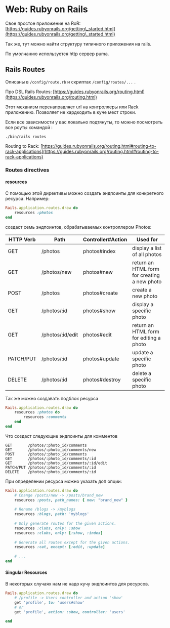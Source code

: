 # Web: Ruby on Rails

Свое простое приложение на RoR: [https://guides.rubyonrails.org/getting\_started.html](https://guides.rubyonrails.org/getting\_started.html)

Так же, тут можно найти структуру типичного приложения на rails.

По умолчанию используется http сервер puma.

## Rails Routes

Описаны в `/config/route.rb` и скриптах `/config/routes/...` .

Про DSL Rails Routes: [https://guides.rubyonrails.org/routing.html](https://guides.rubyonrails.org/routing.html)

Этот механизм перенаправляет url на контроллеры или Rack приложению. Позволяет не хардкодить в куче мест строки.

Если все зависимости у вас локально подтянуты, то можно посмотреть все роуты командой :

```
./bin/rails routes
```

Routing to Rack: [https://guides.rubyonrails.org/routing.html#routing-to-rack-applications](https://guides.rubyonrails.org/routing.html#routing-to-rack-applications)

### Routes directives

#### resources

С помощью этой директивы можно создать эндпоинты для конкретного ресурса. Например:

```ruby
Rails.application.routes.draw do
    resources :photos
end
```

создаст семь эндпоинтов, обрабатываемых контроллером Photos:

| HTTP Verb | Path             | Controller#Action | Used for                                     |
| --------- | ---------------- | ----------------- | -------------------------------------------- |
| GET       | /photos          | photos#index      | display a list of all photos                 |
| GET       | /photos/new      | photos#new        | return an HTML form for creating a new photo |
| POST      | /photos          | photos#create     | create a new photo                           |
| GET       | /photos/:id      | photos#show       | display a specific photo                     |
| GET       | /photos/:id/edit | photos#edit       | return an HTML form for editing a photo      |
| PATCH/PUT | /photos/:id      | photos#update     | update a specific photo                      |
| DELETE    | /photos/:id      | photos#destroy    | delete a specific photo                      |

Так же можно создавать подблок ресурса

```ruby
Rails.application.routes.draw do
    resources :photos do
        resources :comments
    end
end
```

Что создаст следующие эндпоинты для комментов

```
GET       /photos/:photo_id/comments
GET       /photos/:photo_id/comments/new
POST      /photos/:photo_id/comments
GET       /photos/:photo_id/comments/:id
GET       /photos/:photo_id/comments/:id/edit
PATCH/PUT /photos/:photo_id/comments/:id
DELETE    /photos/:photo_id/comments/:id
```

При определении ресурса можно указать доп опции:

```ruby
Rails.application.routes.draw do
    # Change /posts/new -> /posts/brand_new
    resources :posts, path_names: { new: "brand_new" }
    
    # Rename /blogs -> /myblogs
    resources :blogs, path: 'myblogs'
    
    # Only generate routes for the given actions.
    resources :clubs, only: :show
    resources :clubs, only: [:show, :index]
    
    # Generate all routes except for the given actions.
    resources :cat, except: [:edit, :update]
    
    # ...
end
```

#### Singular Resources

В некоторых случаях нам не надо кучу эндпоинтов для ресурсов.

```ruby
Rails.application.routes.draw do
    # /profile -> Users controller and action 'show' 
    get 'profile', to: 'users#show'
    # or
    get 'profile', action: :show, controller: 'users'
    
end
```

